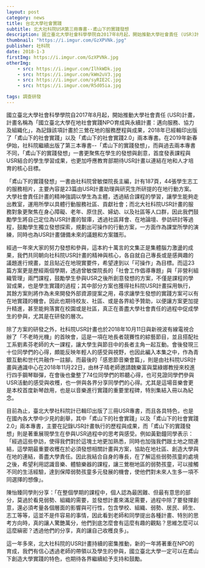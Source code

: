 ```yaml
---
layout: post
category: news
title: 台北大學社會實踐
subtitle: 北大社科院USR第三冊專書--鳶山下的實踐發想
description: 國立臺北大學社會科學學院自2017年8月起，開始推動大學社會責任 (USR)計畫，計畫名稱為「國立臺北大學在地社會實踐NPO育成與永續計畫：邁向服務、協力及組織化」，為記錄該項計畫於三鶯在地的服務歷程與成果，2018年已經輯印出版了「鳶山下的社會實踐」以及「鳶山下的社會實踐2.0」兩本專書。在2019年新春伊始，社科院繼續出版了第三本專書--「鳶山下的實踐發想」，而與過去兩本專書不同，「鳶山下的實踐發想」一書更聚焦在學生的發想與創意，首度發表課程與USR結合的學生學習成果，也更加呼應教育部期待USR計畫以連結在地和人才培育的核心目標。..."
thumbnail: "https://i.imgur.com/GzXPVNk.jpg"
publisher: 社科院
date: 2018-1-3
firstImg: https://i.imgur.com/GzXPVNk.jpg
otherImg:
    - src: https://i.imgur.com/IlhkWDk.jpg
    - src: https://i.imgur.com/kWm2uV3.jpg
    - src: https://i.imgur.com/syRIE2C.jpg
    - src: https://i.imgur.com/R5d05ia.jpg

tags: 調查研發
---
```


國立臺北大學社會科學學院自2017年8月起，開始推動大學社會責任 (USR)計畫，計畫名稱為「國立臺北大學在地社會實踐NPO育成與永續計畫：邁向服務、協力及組織化」，為記錄該項計畫於三鶯在地的服務歷程與成果，2018年已經輯印出版了「鳶山下的社會實踐」以及「鳶山下的社會實踐2.0」兩本專書。在2019年新春伊始，社科院繼續出版了第三本專書--「鳶山下的實踐發想」，而與過去兩本專書不同，「鳶山下的實踐發想」一書更聚焦在學生的發想與創意，首度發表課程與USR結合的學生學習成果，也更加呼應教育部期待USR計畫以連結在地和人才培育的核心目標。

「鳶山下的實踐發想」一書由社科院曾敏傑院長主編，計有187頁，44張學生志工的服務相片，主要內容是23篇由USR計畫助理與研究生所研提的在地行動方案。大學社會責任計畫的精神強調以學生為主體，透過結合課程的學習，讓學生能夠走出教室，運用所學以具體行動服務社區、貢獻社會；而北大社科院USR計畫的服務對象更聚焦在身心障礙、老年、原住民、婦幼、以及社區等人口群，因此我們鼓勵學生將自己定位為USR計畫的智庫，透過社區拜會、在地論壇、參訪研討等過程，鼓勵學生獨立發想探索，規劃出可操作的行動方案，一方面作為課堂所學的演練，同時也為USR計畫儲備未來的議題和方案雛形。

經過一年來大家的努力發想和參與，這本約十萬言的文集正是集體腦力激盪的成果，我們共同朝向社科院USR計畫的精神與核心，各自就自己專長或是感興趣的議題進行規畫，並且貼近在地現實要件，希望達到以「可操作」為目標。而這23篇方案更是歷經兩個學期，透過曾敏傑院長的「社會工作倡導專題」與「非營利組織管理」兩門課程，鼓勵學生參與USR之後所創意發想的方案，不僅是課程的學習成果，也是學生實踐的過程；其中部分方案也獲得社科院USR計畫採用執行，其餘方案則將作為未來開發外部資源提案之用，尋求讓學生發想的實踐方案可以有在地實踐的機會。因此也期待校友、社區、或是各界給予贊助，以便讓方案更加提升精進，甚至能夠落實在校園或是社區，真正在善盡大學社會責任的過程中促成學生的參與，尤其是在研發的層次。

除了方案的研發之外，社科院USR計畫也於2018年10月11日與新視波有線電視合辦了「不老時光機」的首映會，這是一項在地長者競賽性的綜藝節目，並且搭配社工系劉素芬老師的大一課程，讓大學生與節目中的長者主角一起互動。會後發現三十位同學們的心得，頗能反映年輕人的感受與視野，也因此編入本集之中，作為青銀互動和世代共融作一註腳。而最後的「感恩節音樂會篇」，則是由社科院USR計畫與通識中心在2018年11月22日，由林子晴老師邀請魏樂富與葉綠娜教授來校進行四手鋼琴聯彈，在會後也彙整了74位同學們的聆聽心得，也可見證同學們參與USR活動的感受與收穫，也一併與各界分享同學們的心得。尤其是這場音樂會更是本校首度新琴啟用，也是以音樂進行實踐的重要里程碑，特別集結入冊以為紀念。

目前為止，臺北大學社科院計已輯印出版了三冊USR專書，而且各具特色，也是在國內各大學中少見的創舉，其中「鳶山下的社會實踐」以及「鳶山下的社會實踐2.0」兩本專書，主要在記錄USR計畫執行的歷程與成果，而「鳶山下的實踐發想」則是著重展現學生在參與USR過程中的思考與感受。例如黃勤鐘同學表示：「經過這些參訪，使得我們對於這塊土地更加熟悉，同時也加強我們跟土地之間連結，這學期最重要收穫在於必須發想相關計畫與方案，協助在地社區、創造大學與在地的連結，善盡大學責任。因此我結合自身的專長，在了解這些弱勢孩童的處境之後，希望利用認識音樂、體驗樂器的課程，讓三鶯樹地區的弱勢孩童，可以接觸不同的生活經驗，達到保障弱勢孩童多元發展的機會，使他們對未來人生多一項不同選擇的想像」。

陳怡臻同學則分享：「在整個學期的課程中，個人認為最困難、但最有意思的部分，莫過於看見弱勢、組織的需要，並發想計畫來滿足需要，過程中除了要發揮創意，還必須考量各個層面的影響與可行性，包含學校、組織、弱勢、居民、師生、志工等等，這並不是件容易的事情，因此看到老師和同學提出各種計畫、特別的思考方向時，真的讓人驚艷萬分，他們到底怎麼會有這麼有趣的觀點？思維怎麼可以這麼縝密？透過他們的分享，真的讓自己收穫良多」。

這一年多來，北大社科院的USR計畫持續的密集推動，新的一年將著重在NPO的育成，我們有信心透過老師的帶領以及學生的參與，國立臺北大學一定可以在鳶山下創造大學實踐的特色，也期待各界繼續給予支持和鼓勵。

